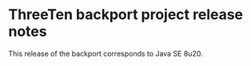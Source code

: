 ThreeTen backport project release notes
=======================================

This release of the backport corresponds to Java SE 8u20.
